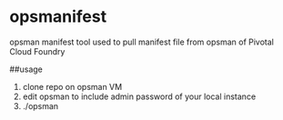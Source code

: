 # opsmanifest
opsman manifest tool used to pull manifest file from opsman of Pivotal Cloud Foundry

##usage
1) clone repo on opsman VM 
2) edit opsman to include admin password of your local instance
3) ./opsman 
